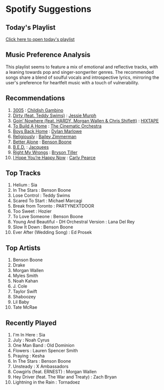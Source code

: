 # Spotify Suggestions

## Today's Playlist

[Click here to open today's playlist](https://open.spotify.com/playlist/5QjhOthZG0TT9Lo4m3iaQ7)

## Music Preference Analysis

This playlist seems to feature a mix of emotional and reflective tracks, with a leaning towards pop and singer-songwriter genres. The recommended songs share a blend of soulful vocals and introspective lyrics, mirroring the user's preference for heartfelt music with a touch of vulnerability.

## Recommendations

1. [3005](spotify:track:5cc9Zbfp9u10sfJeKZ3h16) : [Childish Gambino](spotify:artist:73sIBHcqh3Z3NyqHKZ7FOL)
2. [Dirty (feat. Teddy Swims)](spotify:track:67aaig0zaaSzf8zPqSUoN4) : [Jessie Murph](spotify:artist:2yLzlEFtIS0Q9UkyBZdQA7)
3. [Goin’ Nowhere (feat. HARDY, Morgan Wallen & Chris Shiflett)](spotify:track:7G66MHMKZFlajn5iNiH8Uc) : [HIXTAPE](spotify:artist:4Y8LpEiP4uKTP02lSYEWJV)
4. [To Build A Home](spotify:track:54KFQB6N4pn926IUUYZGzK) : [The Cinematic Orchestra](spotify:artist:32ogthv0BdaSMPml02X9YB)
5. [Boys Back Home](spotify:track:4cc6EmNICNoHr9ER9jn7Kn) : [Dylan Marlowe](spotify:artist:0ZZLr8EH3aNFzYpXtaTIax)
6. [Religiously](spotify:track:0bILU0UiNDmA5Ff6whhb2R) : [Bailey Zimmerman](spotify:artist:3win9vGIxFfBRag9S63wwf)
7. [Better Alone](spotify:track:0qCcqa0gYjW8rerrC10yun) : [Benson Boone](spotify:artist:22wbnEMDvgVIAGdFeek6ET)
8. [B.E.D.](spotify:track:1B6TmCvKjC4dopBohVW51x) : [Jacquees](spotify:artist:4tMm1dU6Gn04VAZ9ClHcIZ)
9. [Right My Wrongs](spotify:track:5rgrBsAFYMun6yhtnLKRPz) : [Bryson Tiller](spotify:artist:2EMAnMvWE2eb56ToJVfCWs)
10. [I Hope You’re Happy Now](spotify:track:0Al3wN3keprGTSgG8NBwjr) : [Carly Pearce](spotify:artist:4sIl4BTo9l9KqEi0Y3RE72)

## Top Tracks

1. Helium : Sia
2. In The Stars : Benson Boone
3. Lose Control : Teddy Swims
4. Scared To Start : Michael Marcagi
5. Break from Toronto : PARTYNEXTDOOR
6. Too Sweet : Hozier
7. To Love Someone : Benson Boone
8. Young And Beautiful - DH Orchestral Version : Lana Del Rey
9. Slow It Down : Benson Boone
10. Ever After (Wedding Song) : Ed Prosek

## Top Artists

1. Benson Boone
2. Drake
3. Morgan Wallen
4. Myles Smith
5. Noah Kahan
6. J. Cole
7. Taylor Swift
8. Shaboozey
9. Lil Baby
10. Tate McRae

## Recently Played

1. I'm In Here : Sia
2. July : Noah Cyrus
3. One Man Band : Old Dominion
4. Flowers : Lauren Spencer Smith
5. Praying : Kesha
6. In The Stars : Benson Boone
7. Unsteady : X Ambassadors
8. Cowgirls (feat. ERNEST) : Morgan Wallen
9. Hey Driver (feat. The War and Treaty) : Zach Bryan
10. Lightning in the Rain : Tornadoez

